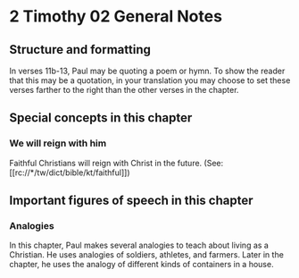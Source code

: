 # 2 Timothy 02 General Notes

## Structure and formatting

In verses 11b-13, Paul may be quoting a poem or hymn. To show the reader that this may be a quotation, in your translation you may choose to set these verses farther to the right than the other verses in the chapter.

## Special concepts in this chapter

### We will reign with him
Faithful Christians will reign with Christ in the future. (See: [[rc://*/tw/dict/bible/kt/faithful]])

## Important figures of speech in this chapter

### Analogies
In this chapter, Paul makes several analogies to teach about living as a Christian. He uses analogies of soldiers, athletes, and farmers. Later in the chapter, he uses the analogy of different kinds of containers in a house.